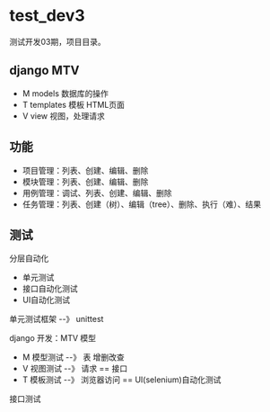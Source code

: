 # test_dev3

测试开发03期，项目目录。

## django MTV

* M  models 数据库的操作
* T  templates 模板 HTML页面
* V  view 视图，处理请求

## 功能

* 项目管理：列表、创建、编辑、删除
* 模块管理：列表、创建、编辑、删除
* 用例管理：调试、列表、创建、编辑、删除
* 任务管理：列表、创建（树）、编辑（tree）、删除、执行（难）、结果


## 测试

分层自动化

* 单元测试
* 接口自动化测试
* UI自动化测试

单元测试框架 --》 unittest

django 开发：MTV 模型

* M  模型测试 --》 表 增删改查
* V  视图测试 --》 请求 == 接口
* T  模板测试 --》 浏览器访问 ==  UI(selenium)自动化测试


接口测试
